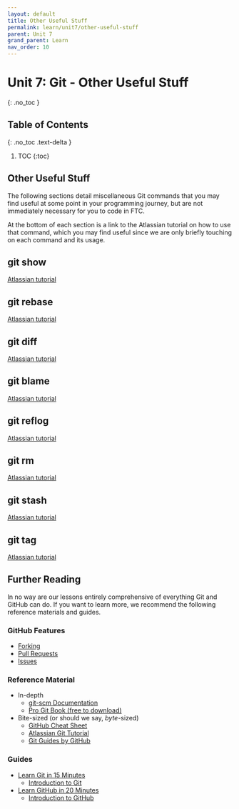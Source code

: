 ```yaml
---
layout: default
title: Other Useful Stuff
permalink: learn/unit7/other-useful-stuff
parent: Unit 7
grand_parent: Learn
nav_order: 10
---
```


<!-- prettier-ignore-start -->

# Unit 7: Git - Other Useful Stuff
{: .no_toc }

## Table of Contents
{: .no_toc .text-delta }

1. TOC
{:toc}

<!-- prettier-ignore-end -->

## Other Useful Stuff

The following sections detail miscellaneous Git commands that you
may find useful at some point in your programming journey, but are not
immediately necessary for you to code in FTC.

At the bottom of each section is a link to the Atlassian tutorial
on how to use that command, which you may find useful since we are only
briefly touching on each command and its usage.

## git show

[Atlassian tutorial](https://www.atlassian.com/git/tutorials/git-show)

## git rebase

[Atlassian tutorial](https://www.atlassian.com/git/tutorials/rewriting-history/git-rebase)

## git diff

[Atlassian tutorial](https://www.atlassian.com/git/tutorials/saving-changes/git-diff)

## git blame

[Atlassian tutorial](https://www.atlassian.com/git/tutorials/inspecting-a-repository/git-blame)

## git reflog

[Atlassian tutorial](https://www.atlassian.com/git/tutorials/rewriting-history/git-reflog)

## git rm

[Atlassian tutorial](https://www.atlassian.com/git/tutorials/undoing-changes/git-rm)

## git stash

[Atlassian tutorial](https://www.atlassian.com/git/tutorials/saving-changes/git-stash)

## git tag

[Atlassian tutorial](https://www.atlassian.com/git/tutorials/inspecting-a-repository/git-tag)

## Further Reading

In no way are our lessons entirely comprehensive of everything Git and GitHub can do.
If you want to learn more, we recommend the following reference materials
and guides.

### GitHub Features

-   [Forking](https://docs.github.com/en/github/collaborating-with-issues-and-pull-requests/working-with-forks)
-   [Pull Requests](https://docs.github.com/en/github/collaborating-with-issues-and-pull-requests/proposing-changes-to-your-work-with-pull-requests)
-   [Issues](https://docs.github.com/en/github/managing-your-work-on-github/managing-your-work-with-issues)

### Reference Material

- In-depth
    - [git-scm Documentation](https://git-scm.com/doc)
    - [Pro Git Book (free to download)](https://git-scm.com/book/en/v2)
- Bite-sized (or should we say, _byte_-sized)
    - [GitHub Cheat Sheet](https://github.github.com/training-kit/downloads/github-git-cheat-sheet.pdf)
    - [Atlassian Git Tutorial](https://www.atlassian.com/git/tutorials)
    - [Git Guides by GitHub](https://github.com/github/training-kit/tree/master/git-guides)

### Guides

- [Learn Git in 15 Minutes](https://www.youtube.com/watch?v=USjZcfj8yxE)
    - [Introduction to Git](https://www.notion.so/Introduction-to-Git-ac396a0697704709a12b6a0e545db049)
- [Learn GitHub in 20 Minutes](https://www.youtube.com/watch?v=nhNq2kIvi9s)
    - [Introduction to GitHub](https://www.notion.so/Introduction-to-GitHub-202af6f64bbd4299b15f238dcd09d2a7)
